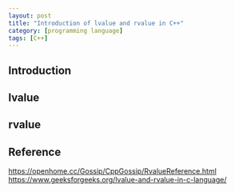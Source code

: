 ```yaml
---
layout: post
title: "Introduction of lvalue and rvalue in C++"
category: [programming language]
tags: [C++]
---
```


## Introduction

## lvalue

## rvalue

## Reference
https://openhome.cc/Gossip/CppGossip/RvalueReference.html
https://www.geeksforgeeks.org/lvalue-and-rvalue-in-c-language/
